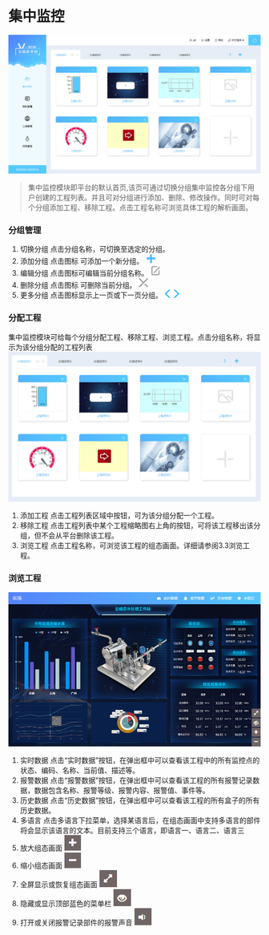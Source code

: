 # 集中监控
![avatar](https://raw.githubusercontent.com/54meng/wy_book/master/img/monitor.png)
> 集中监控模块即平台的默认首页,该页可通过切换分组集中监控各分组下用户创建的工程列表。并且可对分组进行添加、删除、修改操作。同时可对每个分组添加工程、移除工程。点击工程名称可浏览具体工程的解析画面。


### 分组管理
1. 切换分组
点击分组名称，可切换至选定的分组。
2. 添加分组
点击图标  可添加一个新分组。
![avatar](https://raw.githubusercontent.com/54meng/wy_book/master/img/monitor1.png)
3. 编辑分组
点击图标可编辑当前分组名称。
![avatar](https://raw.githubusercontent.com/54meng/wy_book/master/img/monitor2.png)
4. 删除分组
点击图标 可删除当前分组。
![avatar](https://raw.githubusercontent.com/54meng/wy_book/master/img/monitor3.png)
5. 更多分组
点击图标显示上一页或下一页分组。
![avatar](https://raw.githubusercontent.com/54meng/wy_book/master/img/monitor4.png)


### 分配工程
集中监控模块可给每个分组分配工程、移除工程、浏览工程。点击分组名称，将显示为该分组分配的工程列表
![avatar](https://raw.githubusercontent.com/54meng/wy_book/master/img/project.png)
1. 添加工程
点击工程列表区域中按钮，可为该分组分配一个工程。
2. 移除工程
点击工程列表中某个工程缩略图右上角的按钮，可将该工程移出该分组，但不会从平台删除该工程。
3. 浏览工程
点击工程名称，可浏览该工程的组态画面。详细请参阅3.3浏览工程。

### 浏览工程

![avatar](https://raw.githubusercontent.com/54meng/wy_book/master/img/zt.png)
1. 实时数据
点击“实时数据”按钮，在弹出框中可以查看该工程中的所有监控点的状态、编码、名称、当前值、描述等。 
2. 报警数据
点击“报警数据”按钮，在弹出框中可以查看该工程的所有报警记录数据，数据包含名称、报警等级、报警内容、报警值、事件等。
3. 历史数据
点击“历史数据”按钮，在弹出框中可以查看该工程的所有盒子的所有历史数据。
4. 多语言
点击多语言下拉菜单，选择某语言后，在组态画面中支持多语言的部件将会显示该语言的文本。目前支持三个语言，即语言一、语言二、语言三
5. 放大组态画面
![avatar](https://raw.githubusercontent.com/54meng/wy_book/master/img/zt1.png)
6. 缩小组态画面
![avatar](https://raw.githubusercontent.com/54meng/wy_book/master/img/zt2.png)
7. 全屏显示或恢复组态画面
![avatar](https://raw.githubusercontent.com/54meng/wy_book/master/img/zt3.png)
8. 隐藏或显示顶部蓝色的菜单栏
![avatar](https://raw.githubusercontent.com/54meng/wy_book/master/img/zt4.png)
9. 打开或关闭报警记录部件的报警声音
![avatar](https://raw.githubusercontent.com/54meng/wy_book/master/img/zt5.png)

